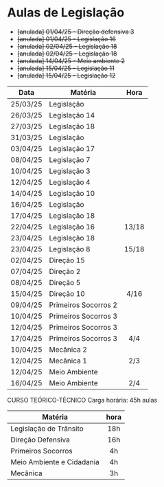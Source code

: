 # Aulas de Legislação

- ~~[anulada] 01/04/25 - Direção defensiva 3~~
- ~~[anulada] 01/04/25 - Legislação 16~~
- ~~[anulada] 02/04/25 - Legislação 18~~
- ~~[anulada] 02/04/25 - Legislação 18~~
- ~~[anulada] 14/04/25 - Meio ambiente 2~~
- ~~[anulada] 15/04/25 -  Legislação 11~~
- ~~[anulada] 15/04/25 -  Legislação 12~~

| Data     | Matéria              | Hora  |
| -------- | -------------------- | :---: |
| 25/03/25 | Legislação           |       |
| 26/03/25 | Legislação 14        |       |
| 27/03/25 | Legislação 18        |       |
| 31/03/25 | Legislação           |       |
| 03/04/25 | Legislação 17        |       |
| 08/04/25 | Legislação 7         |       |
| 10/04/25 | Legislação 3         |       |
| 12/04/25 | Legislação 4         |       |
| 14/04/25 | Legislação 10        |       |
| 16/04/25 | Legislação           |       |
| 17/04/25 | Legislação 18        |       |
| 22/04/25 | Legislação 16        | 13/18 |
| 23/04/25 | Legislação 18        |       |
| 23/04/25 | Legislação 8         | 15/18 |
| 02/04/25 | Direção 15           |       |
| 07/04/25 | Direção 2            |       |
| 08/04/25 | Direção 5            |       |
| 15/04/25 | Direção 10           | 4/16  |
| 09/04/25 | Primeiros Socorros 2 |       |
| 10/04/25 | Primeiros Socorros 3 |       |
| 12/04/25 | Primeiros Socorros 3 |       |
| 17/04/25 | Primeiros Socorros 3 | 4/4   |
| 10/04/25 | Mecânica 2           |       |
| 12/04/25 | Mecânica 1           | 2/3   |
| 12/04/25 | Meio Ambiente        |       |
| 16/04/25 | Meio Ambiente        | 2/4   |

CURSO TEÓRICO-TÉCNICO
Carga horária: 45h aulas

| Matéria                   | hora |
| ------------------------- | :--: |
| Legislação de Trânsito    | 18h  |
| Direção Defensiva         | 16h  |
| Primeiros Socorros        | 4h   |
| Meio Ambiente e Cidadania | 4h   |
| Mecânica                  | 3h   |

